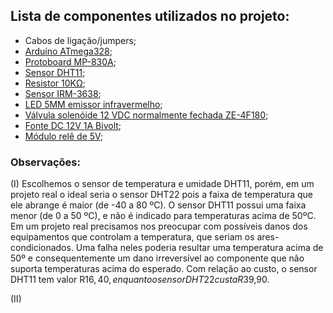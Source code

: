 ## Lista de componentes utilizados no projeto:

- Cabos de ligação/jumpers;
- [Arduíno ATmega328](https://github.com/juuhnicolette/ea075/blob/c0b06d4bffad5cac1d3cb6e100e9e82565786b91/2022.2/Estufa%20Inteligente/datasheets/Arduino-atmega328p-datasheet.pdf);
- [Protoboard MP-830A](https://github.com/juuhnicolette/ea075/blob/c0b06d4bffad5cac1d3cb6e100e9e82565786b91/2022.2/Estufa%20Inteligente/datasheets/protoboard-MP-830A.pdf);
- [Sensor DHT11](https://github.com/juuhnicolette/ea075/blob/65f5fa74a7536e2b79bdfab2bf62828c2832df3b/2022.2/Estufa%20Inteligente/datasheets/DHT11-Technical-Data-Sheet-Translated-Version-1143054.pdf);
- [Resistor 10KΩ](https://github.com/juuhnicolette/ea075/blob/65f5fa74a7536e2b79bdfab2bf62828c2832df3b/2022.2/Estufa%20Inteligente/datasheets/resistor10K.pdf);
- [Sensor IRM-3638](https://github.com/juuhnicolette/ea075/blob/65f5fa74a7536e2b79bdfab2bf62828c2832df3b/2022.2/Estufa%20Inteligente/datasheets/IRM-3638.pdf);
- [LED 5MM emissor infravermelho](https://github.com/juuhnicolette/ea075/blob/65f5fa74a7536e2b79bdfab2bf62828c2832df3b/2022.2/Estufa%20Inteligente/datasheets/LedIR.pdf);
- [Válvula solenóide 12 VDC normalmente fechada ZE-4F180](https://github.com/juuhnicolette/ea075/blob/65f5fa74a7536e2b79bdfab2bf62828c2832df3b/2022.2/Estufa%20Inteligente/datasheets/ZE4F18012Vwatersolenoidvalve.pdf);
- [Fonte DC 12V 1A Bivolt](https://github.com/juuhnicolette/ea075/blob/2c6a8ad9b67c9ef38e933993919a807c300f87ac/2022.2/Estufa%20Inteligente/datasheets/fonte%2012v.pdf);
- [Módulo relê de 5V](https://github.com/juuhnicolette/ea075/blob/cee8a106ab730e02bb94920bd47b5e1a28c42e04/2022.2/Estufa%20Inteligente/datasheets/Relay-Module-Datasheet.pdf);

### Observações:
(I) Escolhemos o sensor de temperatura e umidade DHT11, porém, em um projeto real o ideal seria o sensor DHT22 pois a faixa de temperatura que ele abrange é maior (de -40 a 80 ºC). O sensor DHT11 possui uma faixa menor (de 0 a 50 ºC), e não é indicado para temperaturas acima de 50ºC. Em um projeto real precisamos nos preocupar com possíveis danos dos equipamentos que controlam a temperatura, que seriam os ares-condicionados. Uma falha neles poderia resultar uma temperatura acima de 50º e consequentemente um dano irreversível ao componente que não suporta temperaturas acima do esperado. Com relação ao custo, o sensor DHT11 tem valor R$16,40, enquanto o sensor DHT22 custa R$39,90.

(II)


